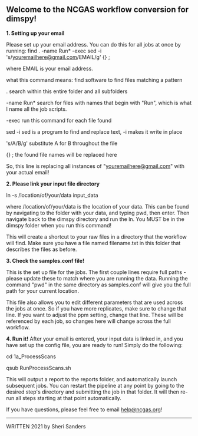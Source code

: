## Welcome to the NCGAS workflow conversion for dimspy!

**1. Setting up your email**

Please set up your email address.  You can do this for all jobs at once by running:
find . -name Run* -exec sed -i 's/youremailhere@gmail.com/EMAIL/g' {} \;

where EMAIL is your email address.

what this command means:
find		software to find files matching a pattern

.		search within this entire folder and all subfolders

-name Run*	search for files with names that begin with "Run", which is what I name 
		all the job scripts.
		
-exec		run this command for each file found

sed -i		sed is a program to find and replace text, -i makes it write in place

's/A/B/g'	substitute A for B throughout the file

{} \;		the found file names will be replaced here

So, this line is replacing all instances of "youremailhere@gmail.com" with your actual email!

**2. Please link your input file directory**

ln -s /location/of/your/data input_data

where /location/of/your/data is the location of your data.  This can be found by navigating to the 
folder with your data, and typing pwd, then enter.  Then navigate back to the dimspy directory and run the ln.
You MUST be in the dimspy folder when you run this command!

This will create a shortcut to your raw files in a directory that the workflow will find.  Make sure
you have a file named filename.txt in this folder that describes the files as before.

**3. Check the samples.conf file!**

This is the set up file for the jobs.  The first couple lines require full paths - please update these
to match where you are running the data.  Running the command "pwd" in the same directory as samples.conf
will give you the full path for your current location.

This file also allows you to edit different parameters that are used across the jobs at once. So if 
you have more replicates, make sure to change that line.  If you want to adjust the ppm setting,
change that line.  These will be referenced by each job, so changes here will change across the full
workflow.

**4. Run it!**
After your email is entered, your input data is linked in, and you have set up the config file, 
you are ready to run! Simply do the following:

cd 1a_ProcessScans

qsub RunProcessScans.sh

This will output a report to the reports folder, and automatically launch subsequent jobs.  You can 
restart the pipeline at any point by going to the desired step's directory and submitting the job in 
that folder.  It will then re-run all steps starting at that point automatically.

If you have questions, please feel free to email help@ncgas.org!




---
WRITTEN 2021 by Sheri Sanders

